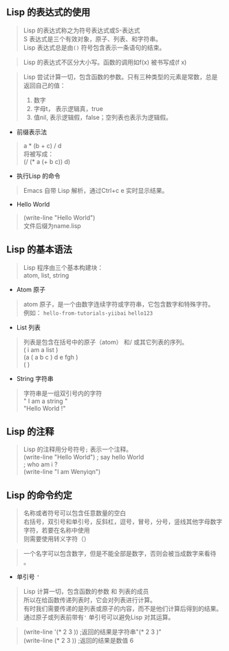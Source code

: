 ## Lisp 的表达式的使用

> Lisp 的表达式称之为符号表达式或S-表达式  
> S 表达式是三个有效对象，原子、列表、和字符串。  
> Lisp 表达式总是由`()` 符号包含表示一条语句的结束。

> Lisp 的表达式不区分大小写。函数的调用如f(x) 被书写成(f x)

> Lisp 尝试计算一切，包含函数的参数。只有三种类型的元素是常数，总是返回自己的值：  
> 1. 数字  
> 2. 字母t， 表示逻辑真，true  
> 3. 值nil, 表示逻辑假，false；空列表也表示为逻辑假。


- 前缀表示法

> a * (b + c) / d  
> 将被写成：  
> (/ (* a (+ b c)) d)

- 执行Lisp 的命令

> Emacs 自带 Lisp 解析，通过Ctrl+c e 实时显示结果。


- Hello World

> (write-line "Hello World")  
> 文件后缀为name.lisp

## Lisp 的基本语法

> Lisp 程序由三个基本构建块：  
> atom, list, string  

- Atom 原子

> atom 原子，是一个由数字连续字符或字符串，它包含数字和特殊字符。  
> 例如： `hello-from-tutorials-yiibai`  `hello123`  

- List 列表

> 列表是包含在括号中的原子（atom） 和/ 或其它列表的序列。  
> ( i am a list )  
> (a ( a b c ) d e fgh )  
> ( )

- String 字符串

> 字符串是一组双引号内的字符  
> " I am a string "  
> "Hello World !"

## Lisp 的注释

> Lisp 的注释用分号符号`;` 表示一个注释。  
> (write-line "Hello World") ; say hello World  
> ; who am i ?  
> (write-line "I am Wenyiqn")


## Lisp 的命令约定

> 名称或者符号可以包含任意数量的空白  
> 右括号，双引号和单引号，反斜杠，逗号，冒号，分号，竖线其他字母数字字符，若要在名称中使用  
> 则需要使用转义字符（）

> 一个名字可以包含数字，但是不能全部是数字，否则会被当成数字来看待 。

- 单引号 `'`

> Lisp 计算一切，包含函数的参数 和 列表的成员  
> 所以在给函数传递列表时，它会对列表进行计算。  
> 有时我们需要传递的是列表或原子的内容，而不是他们计算后得到的结果。  
> 通过原子或列表前带有`'` 单引号可以避免Lisp 对其运算。

> (write-line '(* 2 3 )) ;返回的结果是字符串"(* 2 3 )"  
> (write-line (* 2 3 ))  ;返回的结果是数值 6

